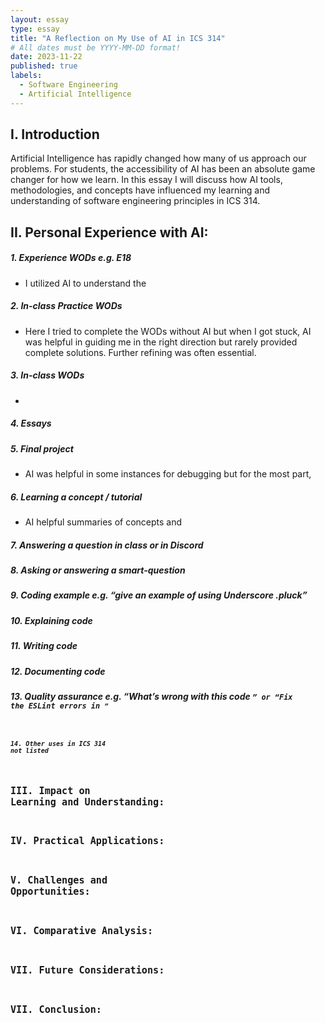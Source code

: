 ```yaml
---
layout: essay
type: essay
title: "A Reflection on My Use of AI in ICS 314"
# All dates must be YYYY-MM-DD format!
date: 2023-11-22
published: true
labels:
  - Software Engineering
  - Artificial Intelligence
---
```


## I. Introduction

Artificial Intelligence has rapidly changed how many of us approach our problems.  For students, the accessibility of AI has been an absolute game changer for how we learn.  In this essay I will discuss how AI tools, methodologies, and concepts have influenced my learning and understanding of software engineering principles in ICS 314. 

## II. Personal Experience with AI:
##### 1. Experience WODs e.g. E18
- I utilized AI to understand the 
##### 2. In-class Practice WODs
- Here I tried to complete the WODs without AI but when I got stuck, AI was helpful in guiding me in the right direction but rarely provided complete solutions.  Further refining was often essential.  
##### 3. In-class WODs
- 
##### 4. Essays
##### 5. Final project
- AI was helpful in some instances for debugging but for the most part,
##### 6. Learning a concept / tutorial
- AI  helpful summaries of concepts and 
##### 7. Answering a question in class or in Discord
##### 8. Asking or answering a smart-question
##### 9. Coding example e.g. “give an example of using Underscore .pluck”
##### 10. Explaining code
##### 11. Writing code
##### 12. Documenting code
##### 13. Quality assurance e.g. “What’s wrong with this code <code here>” or “Fix the ESLint errors in <code here>”
##### 14. Other uses in ICS 314 not listed

## III. Impact on Learning and Understanding:

## IV. Practical Applications:

## V. Challenges and Opportunities:

## VI. Comparative Analysis:

## VII. Future Considerations:

## VII. Conclusion: 


